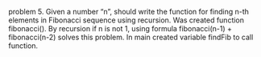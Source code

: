 problem 5. Given a number “n”, should write the function for finding n-th
elements in Fibonacci sequence using recursion. Was created function fibonacci(). 
By recursion if n is not 1, using formula fibonacci(n-1) + fibonacci(n-2)
solves this problem. In main created variable findFib to call function.
 